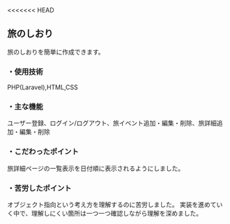 <<<<<<< HEAD
## 旅のしおり
旅のしおりを簡単に作成できます。
### ・使用技術
PHP(Laravel),HTML,CSS
### ・主な機能
ユーザー登録、ログイン/ログアウト、旅イベント追加・編集・削除、旅詳細追加・編集・削除
### ・こだわったポイント
旅詳細ページの一覧表示を日付順に表示されるようにしました。
### ・苦労したポイント
オブジェクト指向という考え方を理解するのに苦労しました。
実装を進めていく中で、理解しにくい箇所は一つ一つ確認しながら理解を深めました。